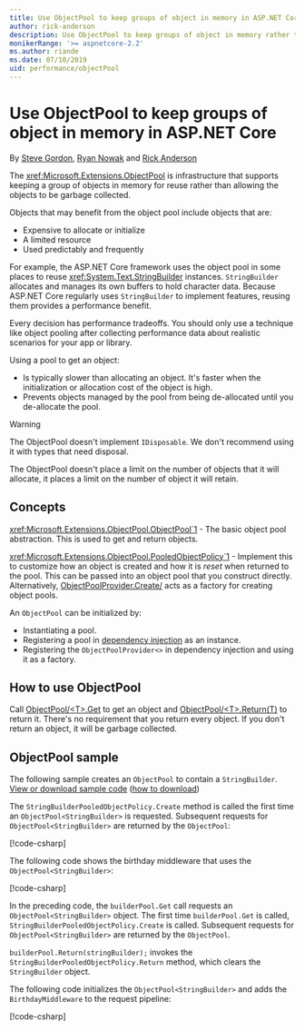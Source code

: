 ```yaml
---
title: Use ObjectPool to keep groups of object in memory in ASP.NET Core
author: rick-anderson
description: Use ObjectPool to keep groups of object in memory rather than allowing the objects to be garbage collected.
monikerRange: '>= aspnetcore-2.2'
ms.author: riande
ms.date: 07/10/2019
uid: performance/objectPool
---
```

# Use ObjectPool to keep groups of object in memory in ASP.NET Core

By [Steve Gordon](https://twitter.com/stevejgordon?), [Ryan Nowak](https://github.com/rynowak) and  [Rick Anderson](https://twitter.com/RickAndMSFT)

The <xref:Microsoft.Extensions.ObjectPool> is infrastructure that supports keeping a group of objects in memory for reuse rather than allowing the objects to be garbage collected.

Objects that may benefit from the object pool include objects that are:

- Expensive to allocate or initialize
- A limited resource
- Used predictably and frequently

For example, the ASP.NET Core framework uses the object pool in some places to reuse <xref:System.Text.StringBuilder> instances. `StringBuilder` allocates and manages its own buffers to hold character data. Because ASP.NET Core regularly uses `StringBuilder` to implement features, reusing them provides a performance benefit.

Every decision has performance tradeoffs. You should only use a technique like object pooling after collecting performance data about realistic scenarios for your app or library.

Using a pool to get an object:

* Is typically slower than allocating an object. It's faster when the initialization or allocation cost of the object is high.
* Prevents objects managed by the pool from being de-allocated until you de-allocate the pool.

> [!WARNING]
> The ObjectPool doesn't implement `IDisposable`. We don't recommend using it with types that need disposal.
>
> The ObjectPool doesn't place a limit on the number of objects that it will allocate, it places a limit on the number of object it will retain.

## Concepts

<xref:Microsoft.Extensions.ObjectPool.ObjectPool`1> - The basic object pool abstraction. This is used to get and return objects.

<xref:Microsoft.Extensions.ObjectPool.PooledObjectPolicy`1> - Implement this to customize how an object is created and how it is *reset* when returned to the pool. This can be passed into an object pool that you construct directly. Alternatively, [ObjectPoolProvider.Create/<T>](xref:Microsoft.Extensions.ObjectPool.ObjectPoolProvider.Create*) acts as a factory for creating object pools.

An `ObjectPool` can be initialized by:

- Instantiating a pool.
- Registering a pool in [dependency injection](xref:fundamentals/dependency-injection) as an instance.
- Registering the `ObjectPoolProvider<>` in dependency injection and using it as a factory.

## How to use ObjectPool

Call [ObjectPool/\<T>.Get](/dotnet/api/microsoft.extensions.objectpool.objectpool-1.get) to get an object and [ObjectPool/\<T>.Return(T)](/dotnet/api/microsoft.extensions.objectpool.objectpool-1.return) to return it.  There's no requirement that you return every object. If you don't return an object, it will be garbage collected.

## ObjectPool sample

The following sample creates an `ObjectPool` to contain a `StringBuilder`. [View or download sample code](https://github.com/aspnet/AspNetCore.Docs/tree/master/aspnetcore/performance/objectPool) ([how to download](xref:index#how-to-download-a-sample))

 The `StringBuilderPooledObjectPolicy.Create` method is called the first time an `ObjectPool<StringBuilder>` is requested. Subsequent requests for `ObjectPool<StringBuilder>` are returned by the `ObjectPool`:

[!code-csharp[](objectPool/ObjectPoolSample/StringBuilderPooledObjectPolicy.cs?name=snippet)]

The following code shows the birthday middleware that uses the `ObjectPool<StringBuilder>`:

[!code-csharp[](objectPool/ObjectPoolSample/BirthdayMiddleware.cs?name=snippet&highlight=21,50)]

In the preceding code, the `builderPool.Get` call requests an `ObjectPool<StringBuilder>` object. The first time `builderPool.Get` is called, `StringBuilderPooledObjectPolicy.Create` is called. Subsequent requests for `ObjectPool<StringBuilder>` are returned by the `ObjectPool`.

`builderPool.Return(stringBuilder);` invokes the `StringBuilderPooledObjectPolicy.Return` method, which clears the `StringBuilder` object.

The following code initializes the `ObjectPool<StringBuilder>` and adds the `BirthdayMiddleware` to the request pipeline:

[!code-csharp[](objectPool/ObjectPoolSample/Startup.cs?name=snippet)]